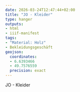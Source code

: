 ```yaml
---
date: 2026-03-24T12:47:44+02:00
title: "JO - Kleider"
type: hanger
outputs:
- html
- iiif-manifest
tags:
- "Material: Holz"
- Bekleidungsgeschäft
geojson:
  coordinates:
  - 6.6393466
  - 49.7576559
  precision: exact
---
```

JO - Kleider
